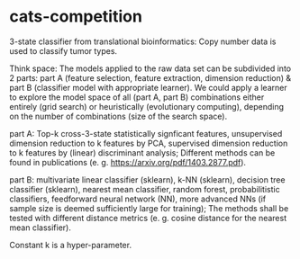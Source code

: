 # cats-competition
3-state classifier from translational bioinformatics: Copy number data is used to classify tumor types.

Think space:
The models applied to the raw data set can be subdivided into 2 parts: part A (feature selection, feature extraction, dimension reduction) & part B (classifier model with appropriate learner). We could apply a learner to explore the model space of all (part A, part B) combinations either entirely (grid search) or heuristically (evolutionary computing), depending on the number of combinations (size of the search space).

part A: Top-k cross-3-state statistically signficant features, unsupervised dimension reduction to k features by PCA, supervised dimension reduction to k features by (linear) discriminant analysis;
Different methods can be found in publications (e. g. https://arxiv.org/pdf/1403.2877.pdf).

part B: multivariate linear classifier (sklearn), k-NN (sklearn), decision tree classifier (sklearn), nearest mean classifier, random forest, probabilitistic classifiers, feedforward neural network (NN), more advanced NNs (if sample size is deemed sufficiently large for training);
The methods shall be tested with different distance metrics (e. g. cosine distance for the nearest mean classifier).

Constant k is a hyper-parameter.



